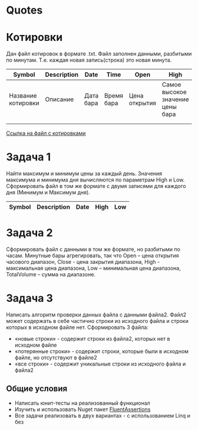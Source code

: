 # Quotes

# Котировки

Дан файл котировок в формате .txt. Файл заполнен данными, разбитыми по минутам. Т.е. каждая новая запись(строка) это
новая минута.

| Symbol             | Description | Date      | Time       | Open          | High                             | Low                             | Close              | TotalVolume                              |
|--------------------|-------------|-----------|------------|---------------|----------------------------------|---------------------------------|--------------------|------------------------------------------|
| Название котировки | Описание    | Дата бара | Время бара | Цена открытия | Самое высокое значение цены бара | Самое низкое значение цены бара | Цена закрытия бара | Количество сделок за период времени бара |
|                    |             |           |            |               |                                  |                                 |                    |                                          |
|                    |             |           |            |               |                                  |                                 |                    |                                          |

[Ссылка на файл с котировками](https://drive.google.com/file/d/1HheMatigpYq9JeYVUNDvdicDh4HVKXlL/view?usp=share_link)

# Задача 1

Найти максимум и минимум цены за каждый день. Значения максимума и минимума дня вычисляются по параметрам High и Low.
Сформировать файл в том же формате с двумя записями для каждого дня (Минимум и Максимум дня).

| Symbol | Description | Date | High | Low |
|--------|-------------|------|------|-----|

# Задача 2

Сформировать файл с данными в том же формате, но разбитыми по часам. Минутные бары агрегировать, так что Open – цена
открытия часового диапазон, Close - цена закрытия диапазона, High - максимальная цена диапазона, Low – минимальная цена
диапазона, TotalVolume – сумма на диапазоне.

# Задача 3

Написать алгоритм проверки данных файла с данными файла2. Файл2 может содержать в себе частично строки из исходного
файла и строки которых в исходном файле нет.
Сформировать 3 файла:

- «новые строки» - содержит строки из файла2, которых нет в исходном файле
- «потерянные строки» - содержит строки, которые были в исходном файле, но отсутствуют в файле2
- «все строки» - содержит уникальные строки из исходного файла и файла2

## Общие условия
- Написать юнит-тесты на реализованный функционал
- Изучить и использовать Nuget пакет [FluentAssertions](https://fluentassertions.com/introduction)
- Все задачи реализовать в двух вариантах - с использованием Linq и без
